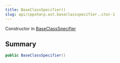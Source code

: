 ```yaml
---
title: BaseClassSpecifier()
slug: api/cppsharp.ast.baseclassspecifier..ctor-1
---
```

Constructor in [BaseClassSpecifier](/api/cppsharp/ast/baseclassspecifier)

## Summary



```csharp
public BaseClassSpecifier()
```

